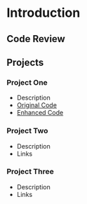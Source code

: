 # Introduction

## Code Review

## Projects
### Project One
- Description
- [Original Code](https://github.com/SummersSNHU/SummersSNHU.github.io/tree/main/CS-499%20Software%20Engineering%20and%20Design/Original)
- [Enhanced Code](https://github.com/SummersSNHU/SummersSNHU.github.io/tree/main/CS-499%20Software%20Engineering%20and%20Design/Enhancement)

### Project Two
- Description
- Links

### Project Three
- Description
- Links
